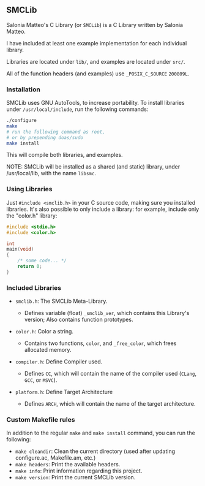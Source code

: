 ## SMCLib

Salonia Matteo's C Library (or `SMCLib`) is a C Library written by Salonia Matteo.

I have included at least one example implementation for each individual library.

Libraries are located under `lib/`, and examples are located under `src/`.

All of the function headers (and examples) use `_POSIX_C_SOURCE` `200809L`.

### Installation
SMCLib uses GNU AutoTools, to increase portability. To install libraries
under `/usr/local/include`, run the following commands:

```bash
./configure
make
# run the following command as root,
# or by prepending doas/sudo
make install
```

This will compile both libraries, and examples.

NOTE: SMCLib will be installed as a shared (and static) library, under /usr/local/lib,
with the name `libsmc`.

### Using Libraries
Just `#include <smclib.h>` in your C source code, making sure you installed libraries.
It's also possible to only include a library: for example, include only the
"color.h" library:

```c
#include <stdio.h>
#include <color.h>

int
main(void)
{
	/* some code... */
	return 0;
}
```

### Included Libraries
+ `smclib.h`: The SMCLib Meta-Library.
	- Defines variable (float) `_smclib_ver`, which contains this Library's version;
	Also contains function prototypes.

+ `color.h`: Color a string.
	- Contains two functions, `color`, and `_free_color`, which frees allocated memory.

+ `compiler.h`: Define Compiler used.
	- Defines `CC`, which will contain the name of the compiler used (`CLang`, `GCC`, or `MSVC`).

+ `platform.h`: Define Target Architecture
	- Defines `ARCH`, which will contain the name of the target architecture.

### Custom Makefile rules
In addition to the regular `make` and `make install` command, you can run the following:

+ `make cleandir`: Clean the current directory
(used after updating configure.ac, Makefile.am, etc.)
+ `make headers`: Print the available headers.
+ `make info`: Print information regarding this project.
+ `make version`: Print the current SMCLib version.
